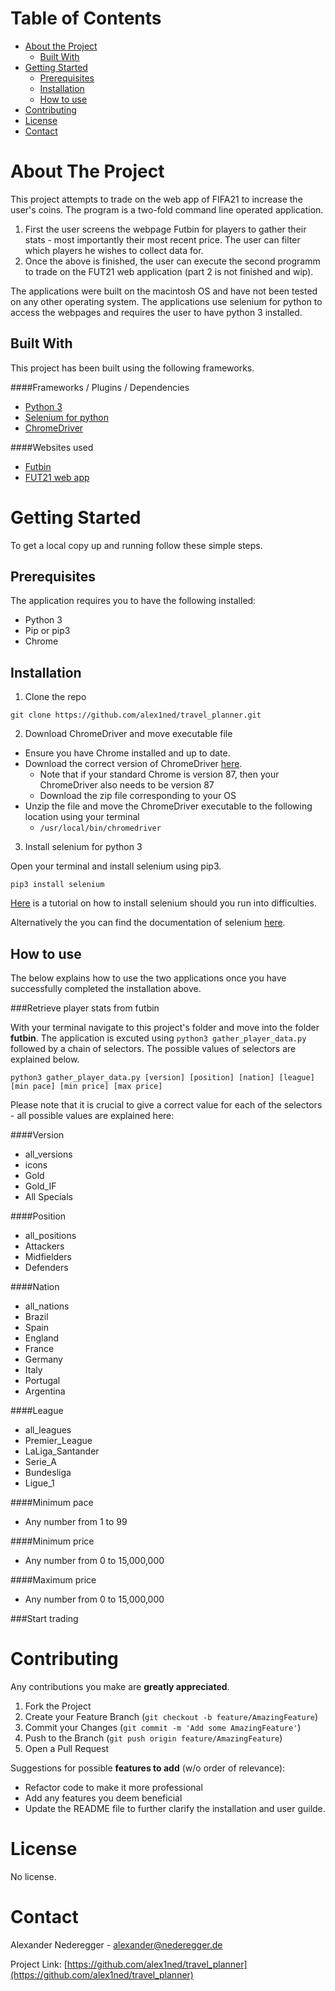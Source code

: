 <!-- TABLE OF CONTENTS -->
# Table of Contents

* [About the Project](#about-the-project)
  * [Built With](#built-with)
* [Getting Started](#getting-started)
  * [Prerequisites](#prerequisites)
  * [Installation](#installation)
  * [How to use](#how-to-use)
* [Contributing](#contributing)
* [License](#license)
* [Contact](#contact)


<!-- ABOUT THE PROJECT -->
# About The Project

This project attempts to trade on the web app of FIFA21 to increase the user's coins. The program is a two-fold command line operated application.

1. First the user screens the webpage Futbin for players to gather their stats - most importantly their most recent price. The user can filter which players he wishes to collect data for.
2. Once the above is finished, the user can execute the second programm to trade on the FUT21 web application (part 2 is not finished and wip).

The applications were built on the macintosh OS and have not been tested on any other operating system. The applications use selenium for python to access the webpages and requires the user to have python 3 installed.

<!-- ![AnImage](./readme_images/webpage.png) -->


## Built With
This project has been built using the following frameworks.

####Frameworks / Plugins / Dependencies

* [Python 3](https://www.python.org/download/releases/3.0/)
* [Selenium for python](https://selenium-python.readthedocs.io)
* [ChromeDriver](https://sites.google.com/a/chromium.org/chromedriver/downloads)

####Websites used

* [Futbin](https://www.futbin.com)
* [FUT21 web app](https://www.ea.com/de-de/fifa/ultimate-team/web-app/)



<!-- GETTING STARTED -->
# Getting Started

To get a local copy up and running follow these simple steps.

## Prerequisites

The application requires you to have the following installed:
* Python 3
* Pip or pip3
* Chrome

## Installation

1. Clone the repo
```
git clone https://github.com/alex1ned/travel_planner.git
```
2. Download ChromeDriver and move executable file

* Ensure you have Chrome installed and up to date.
* Download the correct version of ChromeDriver [here](https://sites.google.com/a/chromium.org/chromedriver/downloads).
  * Note that if your standard Chrome is version 87, then your ChromeDriver also needs to be version 87
  * Download the zip file corresponding to your OS
* Unzip the file and move the ChromeDriver executable to the following location using your terminal
  * `/usr/local/bin/chromedriver`

3. Install selenium for python 3

Open your terminal and install selenium using pip3.

```
pip3 install selenium
```

[Here](https://www.youtube.com/watch?v=Xjv1sY630Uc&list=PLzMcBGfZo4-n40rB1XaJ0ak1bemvlqumQ&index=1) is a tutorial on how to install selenium should you run into difficulties.

Alternatively the you can find the documentation of selenium [here](https://selenium-python.readthedocs.io).


## How to use

The below explains how to use the two applications once you have successfully completed the installation above.

###Retrieve player stats from futbin

With your terminal navigate to this project's folder and move into the folder **futbin**. The application is excuted using `python3 gather_player_data.py` followed by a chain of selectors. The possible values of selectors are explained below.

```
python3 gather_player_data.py [version] [position] [nation] [league] [min pace] [min price] [max price]
```

Please note that it is crucial to give a correct value for each of the selectors - all possible values are explained here:

####Version
* all_versions
* icons
* Gold
* Gold_IF
* All Specials

####Position
* all_positions
* Attackers
* Midfielders
* Defenders

####Nation
* all_nations
* Brazil
* Spain
* England
* France
* Germany
* Italy
* Portugal
* Argentina

####League
* all_leagues
* Premier_League
* LaLiga_Santander
* Serie_A
* Bundesliga
* Ligue_1

####Minimum pace
* Any number from 1 to 99

####Minimum price
* Any number from 0 to 15,000,000

####Maximum price
* Any number from 0 to 15,000,000





###Start trading



<!-- CONTRIBUTING -->
# Contributing

Any contributions you make are **greatly appreciated**.

1. Fork the Project
2. Create your Feature Branch (`git checkout -b feature/AmazingFeature`)
3. Commit your Changes (`git commit -m 'Add some AmazingFeature'`)
4. Push to the Branch (`git push origin feature/AmazingFeature`)
5. Open a Pull Request

Suggestions for possible **features to add** (w/o order of relevance):

* Refactor code to make it more professional
* Add any features you deem beneficial
* Update the README file to further clarify the installation and user guilde.

<!-- LICENSE -->
# License

No license.



<!-- CONTACT -->
# Contact

Alexander Nederegger - alexander@nederegger.de

Project Link: [https://github.com/alex1ned/travel_planner](https://github.com/alex1ned/travel_planner)
